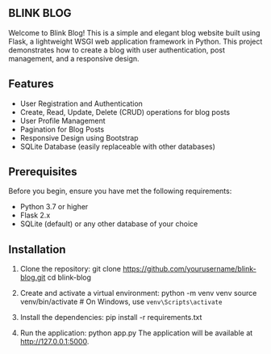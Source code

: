 ## BLINK BLOG
Welcome to Blink Blog! This is a simple and elegant blog website built using Flask, a lightweight WSGI web application framework in Python. This project demonstrates how to create a blog with user authentication, post management, and a responsive design.

## Features
- User Registration and Authentication
- Create, Read, Update, Delete (CRUD) operations for blog posts
- User Profile Management
- Pagination for Blog Posts
- Responsive Design using Bootstrap
- SQLite Database (easily replaceable with other databases)

## Prerequisites
Before you begin, ensure you have met the following requirements:

- Python 3.7 or higher
- Flask 2.x
- SQLite (default) or any other database of your choice

## Installation
1. Clone the repository:
    git clone https://github.com/yourusername/blink-blog.git
    cd blink-blog

2. Create and activate a virtual environment:
    python -m venv venv
    source venv/bin/activate   # On Windows, use `venv\Scripts\activate`

3. Install the dependencies:
    pip install -r requirements.txt

4. Run the application:
    python app.py
 The application will be available at http://127.0.0.1:5000.




